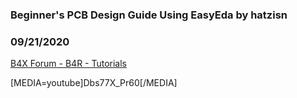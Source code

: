 ### Beginner's PCB Design Guide Using EasyEda by hatzisn
### 09/21/2020
[B4X Forum - B4R - Tutorials](https://www.b4x.com/android/forum/threads/122596/)

[MEDIA=youtube]Dbs77X\_Pr60[/MEDIA]